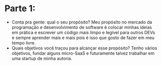 # Parte 1:

- Conta pra gente: qual o seu propósito?
	Meu propósito no mercado da programação e desenvolvimento de software é colocar minhas ideias em prática
	e escrever um código mais limpo e legível para outros DEVs e sempre aprender mais e mais pois é isso que
	gosto de fazer em meu tempo livre.
- Quais objetivos você traçou para alcançar esse propósito?
	Tenho vários objetivos, fundar alguns micro-SaaS e futuramente talvez trabalhar em uma startup de minha autoria.